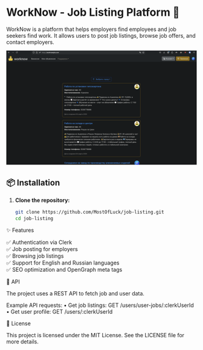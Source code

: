# WorkNow - Job Listing Platform 🚀

WorkNow is a platform that helps employers find employees and job seekers find work. It allows users to post job listings, browse job offers, and contact employers.

![WorkNow](./screenshots/worknow-screenshot.png)

## 📦 Installation

1. **Clone the repository:**
   ```sh
   git clone https://github.com/MostOfLuck/job-listing.git
   cd job-listing

✨ Features

✅ Authentication via Clerk  
✅ Job posting for employers  
✅ Browsing job listings  
✅ Support for English and Russian languages  
✅ SEO optimization and OpenGraph meta tags  


🔌 API

The project uses a REST API to fetch job and user data.

Example API requests:
	•	Get job listings: GET /users/user-jobs/:clerkUserId
	•	Get user profile: GET /users/:clerkUserId

📜 License

This project is licensed under the MIT License. See the LICENSE file for more details.
